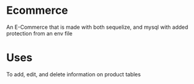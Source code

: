 # Ecommerce

An E-Commerce that is made with both sequelize, and mysql with added protection from an env file

# Uses

To add, edit, and delete information on product tables